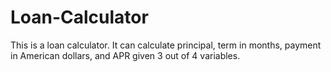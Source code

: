 # Loan-Calculator
This is a loan calculator. It can calculate principal, term in months, payment in American dollars, and APR given 3 out of 4 variables.
